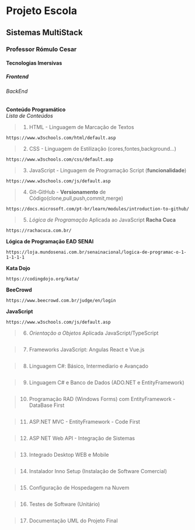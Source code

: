 <h1> Projeto Escola </h1>
<h2> Sistemas MultiStack </h2>
<h3> Professor Rómulo Cesar </h3>
<h4> Tecnologias Imersivas </h4>
<h5> Frontend </h5>
<h6> BackEnd </h6>

**Conteúdo Programático**<br>
*Lista de Conteúdos*

>1. HTML - Linguagem de Marcação de Textos
```
https://www.w3schools.com/html/default.asp
```
>2. CSS - Linguagem de Estilização (cores,fontes,background...)
```
https://www.w3schools.com/css/default.asp
```
>3. JavaScript - Linguagem de Programação Script (**funcionalidade**)
```
https://www.w3schools.com/js/default.asp
```
>4. Git-GitHub - **Versionamento** de Código(clone,pull,push,commit,merge)
```
https://docs.microsoft.com/pt-br/learn/modules/introduction-to-github/
```
>5. *Lógica de Programação* Aplicada ao JavaScript
**Racha Cuca**
```
https://rachacuca.com.br/
```
**Lógica de Programação EAD SENAI**

```
https://loja.mundosenai.com.br/senainacional/logica-de-programac-o-1-1-1-1-1
```

**Kata Dojo**

```
https://codingdojo.org/kata/
```

**BeeCrowd**

```
https://www.beecrowd.com.br/judge/en/login
```

**JavaScript**
```
https://www.w3schools.com/js/default.asp
```

>6. *Orientação a Objetos* Aplicada JavaScript/TypeScript
```

```
>7. Frameworks JavaScript: Angulas React e Vue.js
```

```
>8. Linguagem C#: Básico, Intermedíario e Avançado
```

```
>9. Linguagem C# e Banco de Dados (ADO.NET e EntityFramework)
```

```
>10. Programação RAD (Windows Forms) com EntityFramework - DataBase First
```

```
>11. ASP.NET MVC - EntityFramework - Code First
```

```
>12. ASP NET Web API - Integração de Sistemas
```

```
>13. Integrado Desktop WEB e Mobile
```

```
>14. Instalador Inno Setup (Instalação de Software Comercial)
```

```
>15. Configuração de Hospedagem na Nuvem
```

```
>16. Testes de Software (Unitário)
```

```
>17. Documentação UML do Projeto Final
```

```
